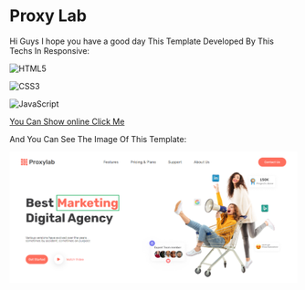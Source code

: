
# Proxy Lab

Hi Guys
I hope you have a good day This Template Developed By This Techs In Responsive:

 ![HTML5](https://img.shields.io/badge/html5-%23E34F26.svg?style=for-the-badge&logo=html5&logoColor=white) 

![CSS3](https://img.shields.io/badge/css3-%231572B6.svg?style=for-the-badge&logo=css3&logoColor=white) 

![JavaScript](https://img.shields.io/badge/javascript-%23323330.svg?style=for-the-badge&logo=javascript&logoColor=%23F7DF1E)

[You Can Show online Click Me](https://proxy-lab.liara.run/)

And You Can See The Image Of This Template:

 
![Logo](https://github.com/mojtaba-jsx/Proxy-Lab/blob/main/proxy-lab.png)


